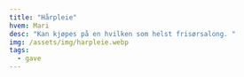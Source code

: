 ```yaml
---
title: "Hårpleie"
hvem: Mari
desc: "Kan kjøpes på en hvilken som helst frisørsalong. "
img: /assets/img/harpleie.webp
tags:
  - gave
---
```

